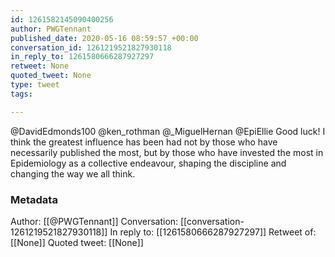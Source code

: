 ```yaml
---
id: 1261582145090400256
author: PWGTennant
published_date: 2020-05-16 08:59:57 +00:00
conversation_id: 1261219521827930118
in_reply_to: 1261580666287927297
retweet: None
quoted_tweet: None
type: tweet
tags:

---
```


@DavidEdmonds100 @ken_rothman @_MiguelHernan @EpiEllie Good luck! I think the greatest influence has been had not by those who have necessarily published the most, but by those who have invested the most in Epidemiology as a collective endeavour, shaping the discipline and changing the way we all think.

### Metadata

Author: [[@PWGTennant]]
Conversation: [[conversation-1261219521827930118]]
In reply to: [[1261580666287927297]]
Retweet of: [[None]]
Quoted tweet: [[None]]
